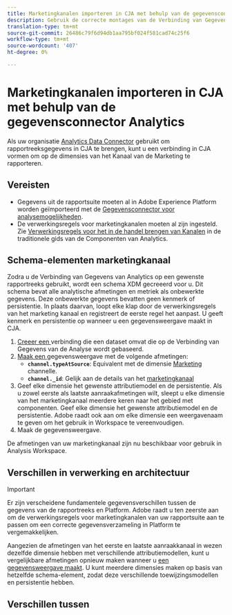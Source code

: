 ```yaml
---
title: Marketingkanalen importeren in CJA met behulp van de gegevensconnector Analytics
description: Gebruik de correcte montages van de Verbinding van Gegevens van Analytics om de verwerkingsregels van het Kanaal van de Marketing in Adobe Experience Platform te brengen.
translation-type: tm+mt
source-git-commit: 26486c79f6d94db1aa795bf024f581cad74c25f6
workflow-type: tm+mt
source-wordcount: '407'
ht-degree: 0%

---
```



# Marketingkanalen importeren in CJA met behulp van de gegevensconnector Analytics

Als uw organisatie [Analytics Data Connector](https://docs.adobe.com/content/help/en/experience-platform/sources/connectors/adobe-applications/analytics.html) gebruikt om rapportreeksgegevens in CJA te brengen, kunt u een verbinding in CJA vormen om op de dimensies van het Kanaal van de Marketing te rapporteren.

## Vereisten

* Gegevens uit de rapportsuite moeten al in Adobe Experience Platform worden geïmporteerd met de [Gegevensconnector voor analysemogelijkheden](https://docs.adobe.com/content/help/en/experience-platform/sources/connectors/adobe-applications/analytics.html).
* De verwerkingsregels voor marketingkanalen moeten al zijn ingesteld. Zie [Verwerkingsregels voor het in de handel brengen van Kanalen](https://docs.adobe.com/content/help/en/analytics/components/marketing-channels/c-rules.html) in de traditionele gids van de Componenten van Analytics.

## Schema-elementen marketingkanaal

Zodra u de Verbinding van Gegevens van Analytics op een gewenste rapportreeks gebruikt, wordt een schema XDM gecreeerd voor u. Dit schema bevat alle analytische afmetingen en metriek als onbewerkte gegevens. Deze onbewerkte gegevens bevatten geen kenmerk of persistentie. In plaats daarvan, loopt elke klap door de verwerkingsregels van het marketing kanaal en registreert de eerste regel het aanpast. U geeft kenmerk en persistentie op wanneer u een gegevensweergave maakt in CJA.

1. [Creeer een ](/help/connections/create-connection.md) verbinding die een dataset omvat die op de Verbinding van Gegevens van de Analyse wordt gebaseerd.
2. [Maak een ](/help/data-views/create-dataview.md) gegevensweergave met de volgende afmetingen:
   * **`channel.typeAtSource`**: Equivalent met de dimensie  [Marketing ](https://docs.adobe.com/content/help/en/analytics/components/dimensions/marketing-channel.html) channelle.
   * **`channel._id`**: Gelijk aan de details van het  [marketingkanaal](https://docs.adobe.com/content/help/en/analytics/components/dimensions/marketing-detail.html)
3. Geef elke dimensie het gewenste attributiemodel en de persistentie. Als u zowel eerste als laatste aanraakafmetingen wilt, sleept u elke dimensie van het marketingkanaal meerdere keren naar het gebied met componenten. Geef elke dimensie het gewenste attributiemodel en de persistentie. Adobe raadt ook aan om elke dimensie een weergavenaam te geven om het gebruik in Workspace te vereenvoudigen.
4. Maak de gegevensweergave.

De afmetingen van uw marketingkanaal zijn nu beschikbaar voor gebruik in Analysis Workspace.

## Verschillen in verwerking en architectuur

>[!IMPORTANT]
>
>Er zijn verscheidene fundamentele gegevensverschillen tussen de gegevens van de rapportreeks en Platform. Adobe raadt u ten zeerste aan om de verwerkingsregels voor marketingkanalen van uw rapportsuite aan te passen om een correcte gegevensverzameling in Platform te vergemakkelijken.


Aangezien de afmetingen van het eerste en laatste aanraakkanaal in wezen dezelfde dimensie hebben met verschillende attributiemodellen, kunt u vergelijkbare afmetingen opnieuw maken wanneer u [een gegevensweergave maakt](/help/data-views/create-dataview.md). U kunt meerdere dimensies maken op basis van hetzelfde schema-element, zodat deze verschillende toewijzingsmodellen en persistentie hebben.

## Verschillen tussen

